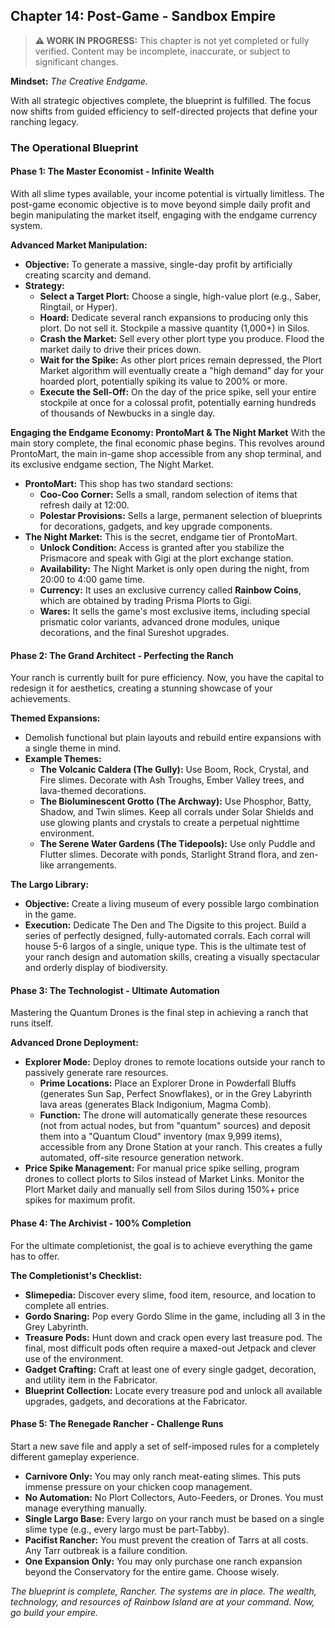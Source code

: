 ## Chapter 14: Post-Game - Sandbox Empire

> **⚠️ WORK IN PROGRESS:** This chapter is not yet completed or fully verified. Content may be incomplete, inaccurate, or subject to significant changes.

**Mindset:** _The Creative Endgame._

With all strategic objectives complete, the blueprint is fulfilled. The focus now shifts from guided efficiency to self-directed projects that define your ranching legacy.

### The Operational Blueprint

#### Phase 1: The Master Economist - Infinite Wealth

With all slime types available, your income potential is virtually limitless. The post-game economic objective is to move beyond simple daily profit and begin manipulating the market itself, engaging with the endgame currency system.

**Advanced Market Manipulation:**

- **Objective:** To generate a massive, single-day profit by artificially creating scarcity and demand.
- **Strategy:**
  - **Select a Target Plort:** Choose a single, high-value plort (e.g., Saber, Ringtail, or Hyper).
  - **Hoard:** Dedicate several ranch expansions to producing only this plort. Do not sell it. Stockpile a massive quantity (1,000+) in Silos.
  - **Crash the Market:** Sell every other plort type you produce. Flood the market daily to drive their prices down.
  - **Wait for the Spike:** As other plort prices remain depressed, the Plort Market algorithm will eventually create a "high demand" day for your hoarded plort, potentially spiking its value to 200% or more.
  - **Execute the Sell-Off:** On the day of the price spike, sell your entire stockpile at once for a colossal profit, potentially earning hundreds of thousands of Newbucks in a single day.

**Engaging the Endgame Economy: ProntoMart & The Night Market** With the main story complete, the final economic phase begins. This revolves around ProntoMart, the main in-game shop accessible from any shop terminal, and its exclusive endgame section, The Night Market.

- **ProntoMart:** This shop has two standard sections:
  - **Coo-Coo Corner:** Sells a small, random selection of items that refresh daily at 12:00.
  - **Polestar Provisions:** Sells a large, permanent selection of blueprints for decorations, gadgets, and key upgrade components.
- **The Night Market:** This is the secret, endgame tier of ProntoMart.
  - **Unlock Condition:** Access is granted after you stabilize the Prismacore and speak with Gigi at the plort exchange station.
  - **Availability:** The Night Market is only open during the night, from 20:00 to 4:00 game time.
  - **Currency:** It uses an exclusive currency called **Rainbow Coins**, which are obtained by trading Prisma Plorts to Gigi.
  - **Wares:** It sells the game's most exclusive items, including special prismatic color variants, advanced drone modules, unique decorations, and the final Sureshot upgrades.

#### Phase 2: The Grand Architect - Perfecting the Ranch

Your ranch is currently built for pure efficiency. Now, you have the capital to redesign it for aesthetics, creating a stunning showcase of your achievements.

**Themed Expansions:**

- Demolish functional but plain layouts and rebuild entire expansions with a single theme in mind.
- **Example Themes:**
  - **The Volcanic Caldera (The Gully):** Use Boom, Rock, Crystal, and Fire slimes. Decorate with Ash Troughs, Ember Valley trees, and lava-themed decorations.
  - **The Bioluminescent Grotto (The Archway):** Use Phosphor, Batty, Shadow, and Twin slimes. Keep all corrals under Solar Shields and use glowing plants and crystals to create a perpetual nighttime environment.
  - **The Serene Water Gardens (The Tidepools):** Use only Puddle and Flutter slimes. Decorate with ponds, Starlight Strand flora, and zen-like arrangements.

**The Largo Library:**

- **Objective:** Create a living museum of every possible largo combination in the game.
- **Execution:** Dedicate The Den and The Digsite to this project. Build a series of perfectly designed, fully-automated corrals. Each corral will house 5-6 largos of a single, unique type. This is the ultimate test of your ranch design and automation skills, creating a visually spectacular and orderly display of biodiversity.

#### Phase 3: The Technologist - Ultimate Automation

Mastering the Quantum Drones is the final step in achieving a ranch that runs itself.

**Advanced Drone Deployment:**

- **Explorer Mode:** Deploy drones to remote locations outside your ranch to passively generate rare resources.
  - **Prime Locations:** Place an Explorer Drone in Powderfall Bluffs (generates Sun Sap, Perfect Snowflakes), or in the Grey Labyrinth lava areas (generates Black Indigonium, Magma Comb).
  - **Function:** The drone will automatically generate these resources (not from actual nodes, but from "quantum" sources) and deposit them into a "Quantum Cloud" inventory (max 9,999 items), accessible from any Drone Station at your ranch. This creates a fully automated, off-site resource generation network.
- **Price Spike Management:** For manual price spike selling, program drones to collect plorts to Silos instead of Market Links. Monitor the Plort Market daily and manually sell from Silos during 150%+ price spikes for maximum profit.

#### Phase 4: The Archivist - 100% Completion

For the ultimate completionist, the goal is to achieve everything the game has to offer.

**The Completionist's Checklist:**

- **Slimepedia:** Discover every slime, food item, resource, and location to complete all entries.
- **Gordo Snaring:** Pop every Gordo Slime in the game, including all 3 in the Grey Labyrinth.
- **Treasure Pods:** Hunt down and crack open every last treasure pod. The final, most difficult pods often require a maxed-out Jetpack and clever use of the environment.
- **Gadget Crafting:** Craft at least one of every single gadget, decoration, and utility item in the Fabricator.
- **Blueprint Collection:** Locate every treasure pod and unlock all available upgrades, gadgets, and decorations at the Fabricator.

#### Phase 5: The Renegade Rancher - Challenge Runs

Start a new save file and apply a set of self-imposed rules for a completely different gameplay experience.

- **Carnivore Only:** You may only ranch meat-eating slimes. This puts immense pressure on your chicken coop management.
- **No Automation:** No Plort Collectors, Auto-Feeders, or Drones. You must manage everything manually.
- **Single Largo Base:** Every largo on your ranch must be based on a single slime type (e.g., every largo must be part-Tabby).
- **Pacifist Rancher:** You must prevent the creation of Tarrs at all costs. Any Tarr outbreak is a failure condition.
- **One Expansion Only:** You may only purchase one ranch expansion beyond the Conservatory for the entire game. Choose wisely.

_The blueprint is complete, Rancher. The systems are in place. The wealth, technology, and resources of Rainbow Island are at your command. Now, go build your empire._